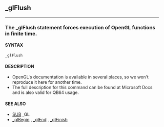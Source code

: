## _glFlush
---

### The _glFlush statement forces execution of OpenGL functions in finite time.

#### SYNTAX

`_glFlush`

#### DESCRIPTION
* OpenGL's documentation is available in several places, so we won't reproduce it here for another time.
* The full description for this command can be found at Microsoft Docs and is also valid for QB64 usage.


#### SEE ALSO
* [SUB](./SUB.md) _GL
* [_glBegin](./_glBegin.md) , [_glEnd](./_glEnd.md) , [_glFinish](./_glFinish.md)
